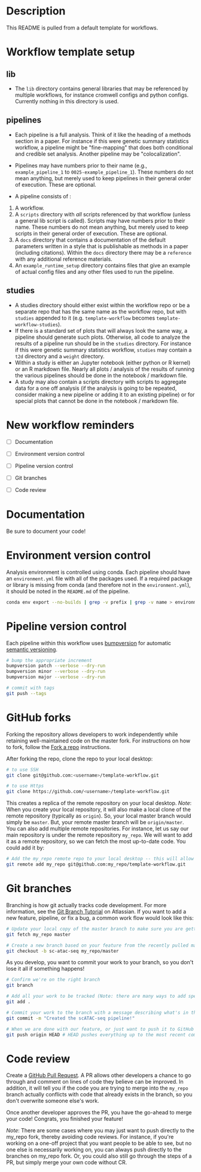 
# Description

This README is pulled from a default template for workflows.

# Workflow template setup

## lib

* The `lib` directory contains general libraries that may be referenced by multiple workflows, for instance cromwell configs and python configs. Currently nothing in this directory is used.


## pipelines

* Each pipeline is a full analysis. Think of it like the heading of a methods section in a paper. For instance if this were genetic summary statistics workflow, a pipeline might be "fine-mapping" that does both conditional and credible set analysis. Another pipeline may be "colocalization".

* Pipelines may have numbers prior to their name (e.g., `example_pipeline_1` to `0025-example_pipeline_1`). These numbers do not mean anything, but merely used to keep pipelines in their general order of execution. These are optional.

* A pipeline consists of :
1. A workflow.
2. A `scripts` directory with *all* scripts referenced by that workflow (unless a general lib script is called). Scripts may have numbers prior to their name. These numbers do not mean anything, but merely used to keep scripts in their general order of execution. These are optional.
3. A `docs` directory that contains a documentation of the default parameters written in a style that is publishable as methods in a paper (including citations). Within the `docs` directory there may be a `reference` with any additional reference materials.
4. An `example_runtime_setup` directory contains files that give an example of actual config files and any other files used to run the pipeline.


## studies

* A studies directory should either exist within the workflow repo or be a separate repo that has the same name as the workflow repo, but with `studies` appended to it (e.g. `template-workflow` becomes `template-workflow-studies`).
* If there is a standard set of plots that will always look the same way, a pipeline should generate such plots. Otherwise, all code to analyze the results of a pipeline run should be in the `studies` directory. For instance if this were genetic summary statistics workflow, `studies` may contain a `t2d` directory and a `weight` directory.
* Within a study is either an Jupyter notebook (either python or R kernel) or an R markdown file. Nearly all plots / analysis of the results of running the various pipelines should be done in the notebook / markdown file.
* A study may also contain a scripts directory with scripts to aggregate data for a one off analysis (if the analysis is going to be repeated, consider making a new pipeline or adding it to an existing pipeline) or for special plots that cannot be done in the notebook / markdown file.


# New workflow reminders

- [ ] Documentation
- [ ] Environment version control
- [ ] Pipeline version control
- [ ] Git branches
- [ ] Code review


# Documentation

Be sure to document your code!


# Environment version control

Analysis environment is controlled using conda. Each pipeline should have an `environment.yml` file with all of the packages used. If a required package or library is missing from conda (and therefore not in the `environment.yml`), it should be noted in the `README.md` of the pipeline.

```bash
conda env export --no-builds | grep -v prefix | grep -v name > environment.yml
```


# Pipeline version control

Each pipeline within this workflow uses [bumpversion](https://pypi.org/project/bumpversion) for automatic [semantic versioning](https://semver.org).

```bash
# bump the appropriate increment
bumpversion patch --verbose --dry-run
bumpversion minor --verbose --dry-run
bumpversion major --verbose --dry-run

# commit with tags
git push --tags
```


# GitHub forks

Forking the repository allows developers to work independently while retaining well-maintained code on the master fork. For instructions on how to fork, follow the [Fork a repo](https://help.github.com/en/articles/fork-a-repo) instructions.

After forking the repo, clone the repo to your local desktop:

```bash
# to use SSH
git clone git@github.com:<username>/template-workflow.git

# to use Https
git clone https://github.com/<username>/template-workflow.git
```

This creates a replica of the remote repository on your local desktop. *Note*: When you create your local repository, it will also make a local clone of the remote repository (typically as ```origin```). So, your local master branch would simply be ```master```. But, your remote master branch will be ```origin/master```. You can also add multiple remote repositories. For instance, let us say our main repository is under the remote repository ```my_repo```. We will want to add it as a remote repository, so we can fetch the most up-to-date code. You could add it by:

```bash
# Add the my_repo remote repo to your local desktop -- this will allow you to pull and push to branches on the my_repo repository
git remote add my_repo git@github.com:my_repo/template-workflow.git
```


# Git branches

Branching is how git actually tracks code development. For more information, see the [Git Branch Tutorial](https://www.atlassian.com/git/tutorials/using-branches) on Atlassian. If you want to add a new feature, pipeline, or fix a bug, a common work flow would look like this:

```bash
# Update your local copy of the master branch to make sure you are getting the most up-to-date code
git fetch my_repo master

# Create a new branch based on your feature from the recently pulled master branch
git checkout -b sc-atac-seq my_repo/master
```

As you develop, you want to commit your work to your branch, so you don't lose it all if something happens!

```bash
# Confirm we're on the right branch
git branch

# Add all your work to be tracked (Note: there are many ways to add specific files, etc. See https://git-scm.com/docs/git-add for more information). The following command adds everything in your currently directory.
git add .

# Commit your work to the branch with a message describing what's in the commit
git commit -m "Created the scATAC-seq pipeline!"

# When we are done with our feature, or just want to push it to GitHub for safe keeping:
git push origin HEAD # HEAD pushes everything up to the most recent commit
```


# Code review

Create a [GitHub Pull Request](https://help.github.com/en/articles/creating-a-pull-request). A PR allows other developers a chance to go through and comment on lines of code they believe can be improved. In addition, it will tell you if the code you are trying to merge into the ```my_repo``` branch actually conflicts with code that already exists in the branch, so you don't overwrite someone else's work.

Once another developer approves the PR, you have the go-ahead to merge your code! Congrats, you finished your feature!

*Note*: There are some cases where you may just want to push directly to the my_repo fork, thereby avoiding code reviews. For instance, if you're working on a one-off project that you want people to be able to see, but no one else is necessarily working on, you can always push directly to the branches on my_repo fork. Or, you could also still go through the steps of a PR, but simply merge your own code without CR.
